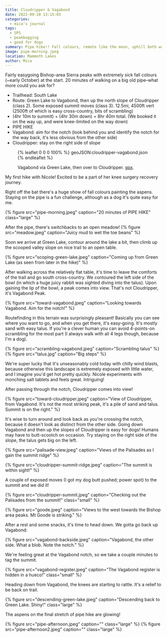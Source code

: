 ```yaml
---
title: Cloudripper & Vagabond
date: 2022-09-28 13:15:03
categories:
  - mica's journal
tags:
  - SPS
  - peakbagging
  - good for dogs
summary: Pipe hike!! Fall colours, remote like the moon, uphill both ways, great views of the Palisades, good for dogs!
image: pipe-morning.jpeg
location: Mammoth Lakes
author: Mica
---
```


Fairly easygoing Bishop-area Sierra peaks with extremely sick fall colours (~early October) at the start. 20 minutes of walking on a big old pipe–what more could you ask for?

- Trailhead: South Lake
- Route: Green Lake to Vagabond, then up the north slope of Cloudripper (class 2). Some exposed summit moves (class 3). 12.5mi, 4500ft vert (2500ft of which is easy cross-country, bits of scrambling)
- (4hr 10m to summit) + (4hr 30m down) = 8hr 40m total. (We booked it on the way up, and were knee-limited on the way down)
- PIPE HIKE
- Vagabond: aim for the notch (look behind you and identify the notch for the way back, it's less obvious from the other side)
- Cloudripper: stay on the right side of slope

<figure>

{% leaflet 0 0 0 100% %}
geoJSON:cloudripper-vagabond.json
{% endleaflet %}

<figcaption>

Vagabond via Green Lake, then over to Cloudripper. [gpx](cloudripper-vagabond.gpx).

</figcaption>
</figure>

My first hike with Nicole! Excited to be a part of her knee surgery recovery journey. 

Right off the bat there's a huge show of fall colours painting the aspens. Staying on the pipe is a fun challenge, although as a dog it's quite easy for me.

{% figure src="pipe-morning.jpeg" caption="20 minutes of PIPE HIKE" class="large" %}

After the pipe, there's switchbacks to an open meadow! 
{% figure src="meadow.jpeg" caption="Juicy mud to wet the toe beans" %}

Soon we arrive at Green Lake, contour around the lake a bit, then climb up the scooped valley slope on nice trail to an open table. 

{% figure src="scoping-green-lake.jpeg" caption="Coming up from Green Lake (as seen from later in the hike)" %}

After walking across the relatively flat table, it's time to leave the comforts of the trail and go south cross-country. We contoured the left side of the bowl (in which a huge juicy rabbit was sighted diving into the talus). Upon gaining the lip of the bowl, a peak comes into view. That's not Cloudripper, it's Vagabond Peak.

{% figure src="toward-vagabond.jpeg" caption="Looking towards Vagabond. Aim for the notch!" %}

Routefinding in this terrain was surprisingly pleasant! Basically you can see where you want to go, and when you get there, it's easy-going. It's mostly sand with easy talus. If you're a clever human you can avoid 4-points-on scrambling for the most part (I always walk with all 4 legs though, because I'm a dog).

<div class="photos large">
{% figure src="scrambling-vagabond.jpeg" caption="Scrambling talus" %}
{% figure src="talus.jpg" caption="Big steps" %}
</div>

We're super lucky that it's unseasonably cold today with chilly wind blasts, because otherwise this landscape is extremely exposed with little water, and I imagine you'd get hot pretty quickly. Nicole experiments with monching salt tablets and feels great. Intriguing! 

After passing through the notch, Cloudripper comes into view!

{% figure src="toward-cloudripper.jpeg" caption="View of Cloudripper, from Vagabond. It's not the most striking peak, it's a pile of sand and talus. Summit is on the right." %}

It's wise to turn around and look back as you're crossing the notch, because it doesn't look as distinct from the other side. Going down Vagabond and then up the slopes of Cloudripper is easy for dogs! Humans may have to butt-scootch on occasion. Try staying on the right side of the slope, the talus gets big on the left.

{% figure src="palisade-view.jpeg" caption="Views of the Palisades as I gain the summit ridge" %}

{% figure src="cloudripper-summit-ridge.jpeg" caption="The summit is within sight!" %}

A couple of exposed moves (I got my dog butt pushed; power spot) to the summit and we did it!

{% figure src="cloudripper-summit.jpeg" caption="Checking out the Palisades from the summit!" class="small" %}

{% figure src="goode.jpeg" caption="Views to the west towards the Bishop area peaks. Mt Goode is striking." %}

After a rest and some snacks, it's time to head down. We gotta go back up Vagabond:

{% figure src="vagabond-backside.jpeg" caption="Vagabond, the other side. What a blob. Note the notch." %}

We're feeling great at the Vagabond notch, so we take a couple minutes to tag the summit.

{% figure src="vagabond-register.jpeg" caption="The Vagabond register is hidden in a hueco!" class="small" %}

Heading down from Vagabond, the knees are starting to rattle. It's a relief to be back on trail.

{% figure src="descending-green-lake.jpeg" caption="Descending back to Green Lake. Shiny!" class="large" %}

The aspens on the final stretch of pipe hike are glowing!

{% figure src="pipe-afternoon.jpeg" caption="" class="large" %}
{% figure src="pipe-afternoon2.jpeg" caption="" class="large" %}
